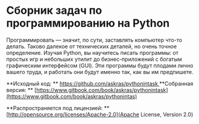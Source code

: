 # Сборник задач по программированию на Python

Программировать — значит, по сути, заставлять компьютер что-то делать. Таково далекое от технических деталей, но очень точное определение. Изучая Python, вы научитесь писать программы: от простых игр и небольших утилит до бизнес-приложений с богатым графическим интерфейсом (GUI). Эти программы будут плодами лично вашего труда, и работать они будут именно так, как вы им предпишете.


**Исходный код: **
[https://github.com/askras/pythonintask ](https://github.com/askras/pythonintask)
**Собранная версия: **
[https://www.gitbook.com/book/askras/pythonintask](https://www.gitbook.com/book/askras/pythonintas)


**Распространяется под лицензией: **
[http://opensource.org/licenses/Apache-2.0](Apache License, Version 2.0)